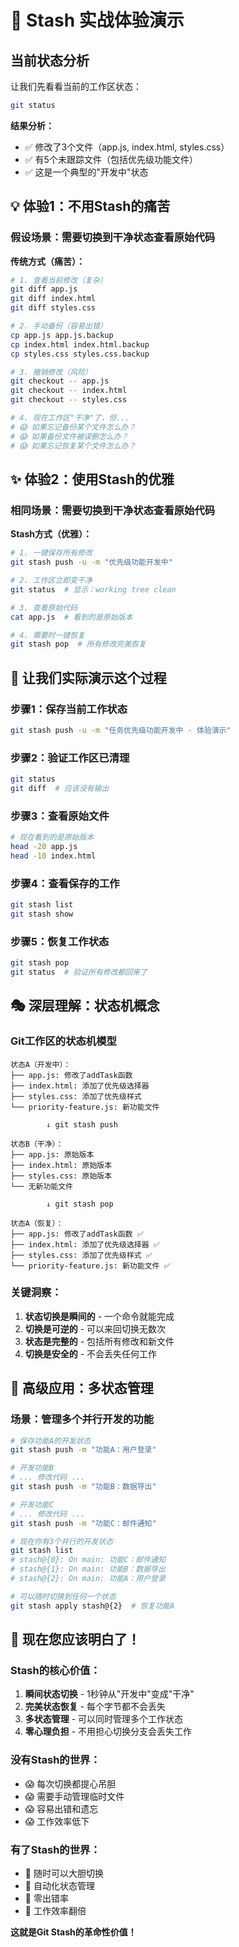# 🎯 Stash 实战体验演示

## 当前状态分析

让我们先看看当前的工作区状态：

```bash
git status
```

**结果分析：**
- ✅ 修改了3个文件（app.js, index.html, styles.css）
- ✅ 有5个未跟踪文件（包括优先级功能文件）
- ✅ 这是一个典型的"开发中"状态

## 💡 体验1：不用Stash的痛苦

### 假设场景：需要切换到干净状态查看原始代码

**传统方式（痛苦）：**
```bash
# 1. 查看当前修改（复杂）
git diff app.js
git diff index.html
git diff styles.css

# 2. 手动备份（容易出错）
cp app.js app.js.backup
cp index.html index.html.backup
cp styles.css styles.css.backup

# 3. 撤销修改（风险）
git checkout -- app.js
git checkout -- index.html
git checkout -- styles.css

# 4. 现在工作区"干净"了，但...
# 😱 如果忘记备份某个文件怎么办？
# 😱 如果备份文件被误删怎么办？
# 😱 如果忘记恢复某个文件怎么办？
```

## ✨ 体验2：使用Stash的优雅

### 相同场景：需要切换到干净状态查看原始代码

**Stash方式（优雅）：**
```bash
# 1. 一键保存所有修改
git stash push -u -m "优先级功能开发中"

# 2. 工作区立即变干净
git status  # 显示：working tree clean

# 3. 查看原始代码
cat app.js  # 看到的是原始版本

# 4. 需要时一键恢复
git stash pop  # 所有修改完美恢复
```

## 🔄 让我们实际演示这个过程

### 步骤1：保存当前工作状态
```bash
git stash push -u -m "任务优先级功能开发中 - 体验演示"
```

### 步骤2：验证工作区已清理
```bash
git status
git diff  # 应该没有输出
```

### 步骤3：查看原始文件
```bash
# 现在看到的是原始版本
head -20 app.js
head -10 index.html
```

### 步骤4：查看保存的工作
```bash
git stash list
git stash show
```

### 步骤5：恢复工作状态
```bash
git stash pop
git status  # 验证所有修改都回来了
```

## 🎭 深层理解：状态机概念

### Git工作区的状态机模型

```
状态A（开发中）：
├── app.js: 修改了addTask函数
├── index.html: 添加了优先级选择器
├── styles.css: 添加了优先级样式
└── priority-feature.js: 新功能文件

        ↓ git stash push
        
状态B（干净）：
├── app.js: 原始版本
├── index.html: 原始版本
├── styles.css: 原始版本
└── 无新功能文件

        ↓ git stash pop
        
状态A（恢复）：
├── app.js: 修改了addTask函数 ✅
├── index.html: 添加了优先级选择器 ✅
├── styles.css: 添加了优先级样式 ✅
└── priority-feature.js: 新功能文件 ✅
```

### 关键洞察：
1. **状态切换是瞬间的** - 一个命令就能完成
2. **切换是可逆的** - 可以来回切换无数次
3. **状态是完整的** - 包括所有修改和新文件
4. **切换是安全的** - 不会丢失任何工作

## 🚀 高级应用：多状态管理

### 场景：管理多个并行开发的功能

```bash
# 保存功能A的开发状态
git stash push -m "功能A：用户登录"

# 开发功能B
# ... 修改代码 ...
git stash push -m "功能B：数据导出"

# 开发功能C
# ... 修改代码 ...
git stash push -m "功能C：邮件通知"

# 现在你有3个并行的开发状态
git stash list
# stash@{0}: On main: 功能C：邮件通知
# stash@{1}: On main: 功能B：数据导出
# stash@{2}: On main: 功能A：用户登录

# 可以随时切换到任何一个状态
git stash apply stash@{2}  # 恢复功能A
```

## 🎯 现在您应该明白了！

### Stash的核心价值：
1. **瞬间状态切换** - 1秒钟从"开发中"变成"干净"
2. **完美状态恢复** - 每个字节都不会丢失
3. **多状态管理** - 可以同时管理多个工作状态
4. **零心理负担** - 不用担心切换分支会丢失工作

### 没有Stash的世界：
- 😱 每次切换都提心吊胆
- 😱 需要手动管理临时文件
- 😱 容易出错和遗忘
- 😱 工作效率低下

### 有了Stash的世界：
- 🎉 随时可以大胆切换
- 🎉 自动化状态管理
- 🎉 零出错率
- 🎉 工作效率翻倍

**这就是Git Stash的革命性价值！**
